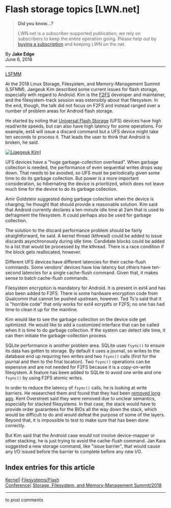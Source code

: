 # Flash storage topics [LWN.net]

> **Did you know...?**
> 
> LWN.net is a subscriber-supported publication; we rely on subscribers to keep the entire operation going. Please help out by [buying a subscription](/Promo/nst-nag4/subscribe) and keeping LWN on the net. 

By **Jake Edge**  
June 6, 2018 

* * *

[LSFMM](/Articles/lsfmm2018/)

At the 2018 Linux Storage, Filesystem, and Memory-Management Summit (LSFMM), Jaegeuk Kim described some current issues for flash storage, especially with regard to Android. Kim is the [F2FS](https://en.wikipedia.org/wiki/F2FS) developer and maintainer, and the filesystem-track session was ostensibly about that filesystem. In the end, though, the talk did not focus on F2FS and instead ranged over a number of problem areas for Android flash storage. 

He started by noting that [Universal Flash Storage](https://en.wikipedia.org/wiki/Universal_Flash_Storage) (UFS) devices have high read/write speeds, but can also have high latency for some operations. For example, ext4 will issue a discard command but a UFS device might take ten seconds to process it. That leads the user to think that Android is broken, he said. 

[ ![\[Jaegeuk Kim\]](https://static.lwn.net/images/2018/lsf-kim-sm.jpg) ](/Articles/756687/)

UFS devices have a "huge garbage-collection overhead". When garbage collection is needed, the performance of even sequential writes drops way down. That needs to be avoided, so UFS must be periodically given some time to do its garbage collection. But power is a more important consideration, so hibernating the device is prioritized, which does not leave much time for the device to do its garbage collection. 

Amir Goldstein suggested doing garbage collection when the device is charging; he thought that should provide a reasonable solution. Kim said that Android currently declares a ten-minute idle time at 2am that is used to defragment the filesystem. It could perhaps also be used for garbage collection. 

The solution to the discard performance problem should be fairly straightforward, he said. A kernel thread (kthread) could be added to issue discards asynchronously during idle time. Candidate blocks could be added to a list that would be processed by the kthread. There is a race condition if the block gets reallocated, however. 

Different UFS devices have different latencies for their cache-flush commands. Some vendors' devices have low latency but others have ten-second latencies for a single cache-flush command. Given that, it makes sense to batch cache-flush commands. 

Filesystem encryption is mandatory for Android. It is present in ext4 and has also been added to F2FS. There is some hardware encryption code from Qualcomm that cannot be pushed upstream, however. Ted Ts'o said that it is "horrible code" that only works for ext4 ecryptfs or F2FS; no one has had time to clean it up for the mainline. 

Kim would like to see the garbage collection on the device side get optimized. He would like to add a customized interface that can be called when it is time to do garbage collection. If the system can detect idle time, it can then initiate the garbage-collection process. 

SQLite performance is another problem area. SQLite uses `fsync()` to ensure its data has gotten to storage. By default it uses a journal, so writes to the database end up requiring two writes and two `fsync()` calls (first for the journal and then to the final location). Two `fsync()` operations can be expensive and are not needed for F2FS because it is a copy-on-write filesystem. A feature has been added to SQLite to avoid one write and one `fsync()` by using F2FS atomic writes. 

In order to reduce the latency of `fsync()` calls, he is looking at write barriers. He researched them and found that they had been [removed long ago](/Articles/400541/). Kent Overstreet said they were removed due to unclear semantics, especially for stacked filesystems. In that case, the stack would have to provide order guarantees for the BIOs all the way down the stack, which would be difficult to do and would defeat the purpose of some of the layers. Beyond that, it is impossible to test to make sure that has been done correctly. 

But Kim said that the Android case would not involve device-mapper or other stacking, he is just trying to avoid the cache-flush command. Jan Kara suggested a new storage command, like "issue barrier", that would cause any I/O issued before the barrier to complete before any new I/O. 

  
Index entries for this article  
---  
[Kernel](/Kernel/Index)| [Filesystems/Flash](/Kernel/Index#Filesystems-Flash)  
[Conference](/Archives/ConferenceIndex/)| [Storage, Filesystem, and Memory-Management Summit/2018](/Archives/ConferenceIndex/#Storage_Filesystem_and_Memory-Management_Summit-2018)  
  


* * *

to post comments 

